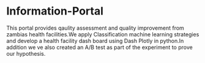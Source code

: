 # Information-Portal
This portal provides qaulity assessment and quality improvement from zambias health facilities.We apply Classification machine learning strategies and develop a health facility dash board using Dash Plotly in python.In addition we ve also created an A/B test as part of the experiment to prove our hypothesis.
